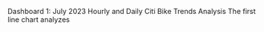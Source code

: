 Dashboard 1:  July 2023 Hourly and Daily Citi Bike Trends Analysis 
The first line chart analyzes 



